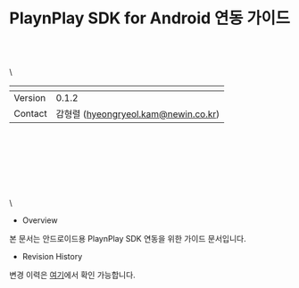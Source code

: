 # PlaynPlay SDK for Android 연동 가이드
\
\
\
\

| <!-- -->    | <!-- --> |
|-------------|----------|
| Version     | 0.1.2    |
| Contact     | 감형렬 (hyeongryeol.kam@newin.co.kr) |

\
\
\
\
\
\
\
\
* Overview

본 문서는 안드로이드용 PlaynPlay SDK 연동을 위한 가이드 문서입니다.

* Revision History

변경 이력은 [여기](./revision_history/home.md)에서 확인 가능합니다.
